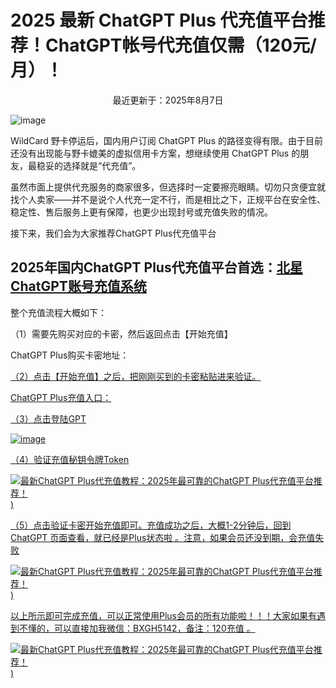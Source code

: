 # 2025 最新 ChatGPT Plus 代充值平台推荐！ChatGPT帐号代充值仅需（120元/月）！

<p align="center">最近更新于：2025年8月7日</p>

![image](https://github.com/lwz990128/chatgpt-plus-Recharge-system/blob/main/img-folder/%E5%9B%BE%E7%89%87/%E5%BE%AE%E4%BF%A1%E5%9B%BE%E7%89%87_20250809223523-300x136.png?raw=true)

WildCard 野卡停运后，国内用户订阅 ChatGPT Plus 的路径变得有限。由于目前还没有出现能与野卡媲美的虚拟信用卡方案，想继续使用 ChatGPT Plus 的朋友，最稳妥的选择就是“代充值”。

虽然市面上提供代充服务的商家很多，但选择时一定要擦亮眼睛。切勿只贪便宜就找个人卖家——并不是说个人代充一定不行，而是相比之下，正规平台在安全性、稳定性、售后服务上更有保障，也更少出现封号或充值失败的情况。

接下来，我们会为大家推荐ChatGPT Plus代充值平台

## 2025年国内ChatGPT Plus代充值平台首选：<a href="https://gpt.beixing.xyz/single">北星ChatGPT账号充值系统</a>

整个充值流程大概如下：

（1）需要先购买对应的卡密，然后返回点击【开始充值】

ChatGPT Plus购买卡密地址：<a href="https://ka.beixing.xyz/">

（2）点击【开始充值】之后，把刚刚买到的卡密粘贴进来验证。

ChatGPT Plus充值入口：<a href="https://gpt.beixing.xyz/single">

（3）点击登陆GPT

![image](https://github.com/lwz990128/chatgpt-plus-Recharge-system/blob/main/img-folder/%E5%9B%BE%E7%89%87/image-2-300x157.png)

（4）验证充值秘钥令牌Token

![最新ChatGPT Plus代充值教程：2025年最可靠的ChatGPT Plus代充值平台推荐！]([https://www.beixing.xyz/wp-content/uploads/2025/08/image-3-300x163.png))

（5）点击验证卡密开始充值即可。充值成功之后，大概1-2分钟后，回到 ChatGPT 页面查看，就已经是Plus状态啦 。注意，如果会员还没到期，会充值失败

![最新ChatGPT Plus代充值教程：2025年最可靠的ChatGPT Plus代充值平台推荐！]([https://www.beixing.xyz/wp-content/uploads/2025/08/image-4-300x159.png))


以上所示即可完成充值，可以正常使用Plus会员的所有功能啦！！！大家如果有遇到不懂的，可以直接加我微信：BXGH5142，备注：120充值 。

![最新ChatGPT Plus代充值教程：2025年最可靠的ChatGPT Plus代充值平台推荐！]([https://www.beixing.xyz/wp-content/uploads/2025/08/image-5-222x300.png))
